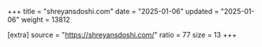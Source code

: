 +++
title = "shreyansdoshi.com"
date = "2025-01-06"
updated = "2025-01-06"
weight = 13812

[extra]
source = "https://shreyansdoshi.com/"
ratio = 77
size = 13
+++
